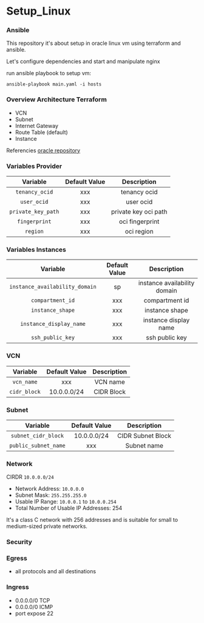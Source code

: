 # Setup_Linux
### Ansible

This repository it's about setup in oracle linux vm using terraform and ansible.

Let's configure dependencies and start and manipulate nginx

run ansible playbook to setup vm:
``` 
ansible-playbook main.yaml -i hosts
```

### Overview Architecture Terraform
* VCN
* Subnet
* Internet Gateway
* Route Table (default)
* Instance

Referencies [oracle repository](https://github.com/oracle/terraform-provider-oci/blob/master/examples/compute/instance/instance.tf)

### Variables Provider

| Variable | Default Value | Description |
| :---:|:---:|:---: |
| ```tenancy_ocid```| xxx| tenancy ocid |
| ```user_ocid```| xxx| user ocid |
| ```private_key_path```| xxx| private key oci path|
| ```fingerprint```| xxx | oci fingerprint |
| ```region```| xxx | oci region |

### Variables Instances

| Variable | Default Value | Description |
| :---:|:---:|:---: |
| ```instance_availability_domain```| sp| instance availability domain |
| ```compartment_id```| xxx| compartment id |
| ```instance_shape```| xxx| instance shape |
| ```instance_display_name```| xxx | instance display name |
| ```ssh_public_key```| xxx | ssh public key |

### VCN

| Variable | Default Value | Description |
| :---:|:---:|:---: |
| ```vcn_name```| xxx| VCN name |
| ```cidr_block```| 10.0.0.0/24| CIDR Block |

### Subnet
| Variable | Default Value | Description |
| :---:|:---:|:---: |
| ```subnet_cidr_block```| 10.0.0.0/24| CIDR Subnet Block |
| ```public_subnet_name```| xxx | Subnet name |

### Network
CIRDR ```10.0.0.0/24```
* Network Address: ```10.0.0.0```
* Subnet Mask: ```255.255.255.0```
* Usable IP Range: ```10.0.0.1``` to ```10.0.0.254```
* Total Number of Usable IP Addresses: 254

It's a class C network with 256 addresses and is suitable for small to medium-sized private networks.

### Security

### Egress
* all protocols and all destinations
### Ingress
*  0.0.0.0/0 TCP
*  0.0.0.0/0 ICMP
* port expose 22
